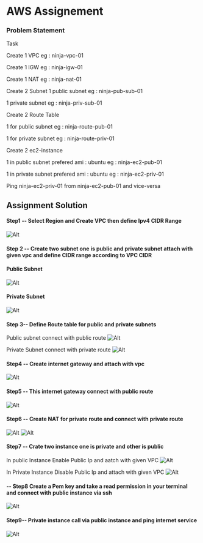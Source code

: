 # AWS Assignement 

### Problem Statement

Task

Create 1 VPC
eg : ninja-vpc-01

Create 1 IGW
eg : ninja-igw-01

Create 1 NAT
eg : ninja-nat-01

Create 2 Subnet
1 public subnet
eg : ninja-pub-sub-01


1 private subnet
eg : ninja-priv-sub-01

Create 2 Route Table

1 for public subnet
eg : ninja-route-pub-01


1 for private subnet
eg : ninja-route-priv-01


Create 2 ec2-instance

1 in public subnet
prefered ami : ubuntu
eg : ninja-ec2-pub-01

1 in private subnet
prefered ami : ubuntu
eg : ninja-ec2-priv-01

Ping ninja-ec2-priv-01  from ninja-ec2-pub-01  and vice-versa


## Assignment Solution
#### Step1 -- Select Region and Create VPC then define Ipv4 CIDR Range
![ Alt](https://github.com/coderpro2000/AWS/blob/main/images/vpc1.png)

#### Step 2 -- Create two subnet one is public and private subnet attach with given vpc and define CIDR range according to VPC CIDR
#### Public Subnet
![ Alt](https://github.com/coderpro2000/AWS/blob/main/images/vpc2.png)

#### Private Subnet
![ Alt](https://github.com/coderpro2000/AWS/blob/main/images/vpc3.png)

#### Step 3-- Define Route table for public and private subnets
Public subnet connect with public route
![ Alt](https://github.com/coderpro2000/AWS/blob/main/images/vpc4.png)

Private Subnet connect with private route
![ Alt](https://github.com/coderpro2000/AWS/blob/main/images/vpc5.png)

#### Step4 -- Create internet gateway and attach with vpc
![ Alt](https://github.com/coderpro2000/AWS/blob/main/images/vpc6.png)

#### Step5 -- This internet gateway connect with public route
![ Alt](https://github.com/coderpro2000/AWS/blob/main/images/vpc8.png)


#### Step6 -- Create NAT for private route and connect with private route
![ Alt](https://github.com/coderpro2000/AWS/blob/main/images/vpc7.png)
![ Alt](https://github.com/coderpro2000/AWS/blob/main/images/vpc9.png)

#### Step7 -- Crate two instance one is private and other is public
In public Instance Enable Public Ip and aatch with given VPC
![ Alt](https://github.com/coderpro2000/AWS/blob/main/images/vpc10.png)

In Private Instance Disable Public Ip and attach with given VPC
![ Alt](https://github.com/coderpro2000/AWS/blob/main/images/vpc11.png)

#### -- Step8 Create a Pem key and take a read permission in your terminal and connect with public instance via ssh
![ Alt](https://github.com/coderpro2000/AWS/blob/main/images/vpc12.png)

#### Step9-- Private instance call via public instance and ping internet service
![ Alt](https://github.com/coderpro2000/AWS/blob/main/images/vpc13.png)




